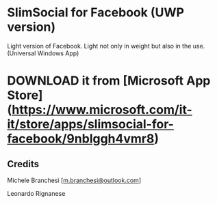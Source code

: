 # SlimSocial for Facebook (UWP version)
Light version of Facebook. Light not only in weight but also in the use. (Universal Windows App)

# DOWNLOAD it from [Microsoft App Store] (https://www.microsoft.com/it-it/store/apps/slimsocial-for-facebook/9nblggh4vmr8)

## Credits
Michele Branchesi [<m.branchesi@outlook.com>]

Leonardo Rignanese
